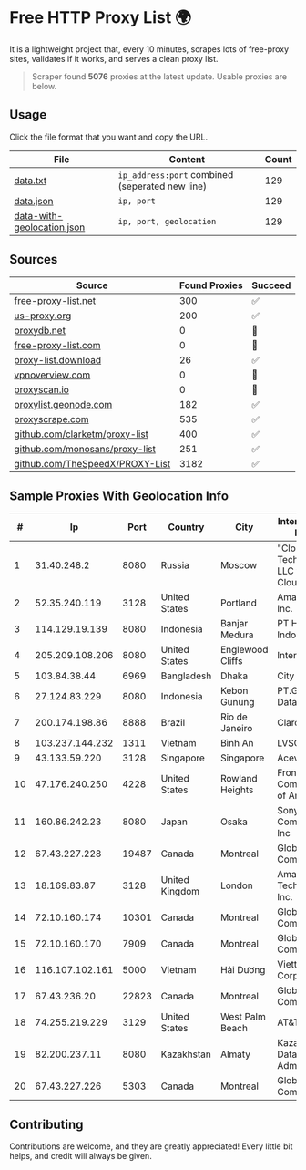
# Free HTTP Proxy List 🌍

It is a lightweight project that, every 10 minutes, scrapes lots of free-proxy sites, validates if it works, and serves a clean proxy list.


> Scraper found **5076** proxies at the latest update. Usable proxies are below.

## Usage

Click the file format that you want and copy the URL.


|File|Content|Count|
|----|-------|-----|
|[data.txt](https://raw.githubusercontent.com/themiralay/Proxy-List-World/master/data.txt)|`ip_address:port` combined (seperated new line)|129|
|[data.json](https://raw.githubusercontent.com/themiralay/Proxy-List-World/master/data.json)|`ip, port`|129|
|[data-with-geolocation.json](https://raw.githubusercontent.com/themiralay/Proxy-List-World/master/data-with-geolocation.json)|`ip, port, geolocation`|129|

## Sources

|Source|Found Proxies|Succeed|
|------|-------------|-------|
|[free-proxy-list.net](https://free-proxy-list.net)|300|✅|
|[us-proxy.org](https://www.us-proxy.org)|200|✅|
|[proxydb.net](http://proxydb.net)|0|🚫|
|[free-proxy-list.com](https://free-proxy-list.com/?page=&port=&type%5B%5D=http&type%5B%5D=https&up_time=0&search=Search)|0|🚫|
|[proxy-list.download](https://www.proxy-list.download/HTTP)|26|✅|
|[vpnoverview.com](https://vpnoverview.com/privacy/anonymous-browsing/free-proxy-servers)|0|🚫|
|[proxyscan.io](https://www.proxyscan.io)|0|🚫|
|[proxylist.geonode.com](https://proxylist.geonode.com/api/proxy-list?limit=300&page=1&sort_by=lastChecked&sort_type=desc&protocols=http,https)|182|✅|
|[proxyscrape.com](https://api.proxyscrape.com/v2/?request=displayproxies&protocol=http&timeout=10000&country=all&ssl=all&anonymity=all)|535|✅|
|[github.com/clarketm/proxy-list](https://raw.githubusercontent.com/clarketm/proxy-list/master/proxy-list-raw.txt)|400|✅|
|[github.com/monosans/proxy-list](https://raw.githubusercontent.com/monosans/proxy-list/main/proxies/http.txt)|251|✅|
|[github.com/TheSpeedX/PROXY-List](https://raw.githubusercontent.com/TheSpeedX/PROXY-List/master/http.txt)|3182|✅|


## Sample Proxies With Geolocation Info

|#|Ip|Port|Country|City|Internet Service Provider|
|-|--|----|-------|----|-------------------------|
|1|31.40.248.2|8080|Russia|Moscow|"Cloud Technologies" LLC trading as Cloud.ru|
|2|52.35.240.119|3128|United States|Portland|Amazon.com, Inc.|
|3|114.129.19.139|8080|Indonesia|Banjar Medura|PT Hipernet Indodata|
|4|205.209.108.206|8080|United States|Englewood Cliffs|Interserver, Inc|
|5|103.84.38.44|6969|Bangladesh|Dhaka|City Online Ltd|
|6|27.124.83.229|8080|Indonesia|Kebon Gunung|PT.Global Media Data Prima|
|7|200.174.198.86|8888|Brazil|Rio de Janeiro|Claro S.A|
|8|103.237.144.232|1311|Vietnam|Bình An|LVSOFT|
|9|43.133.59.220|3128|Singapore|Singapore|Aceville Pte.ltd|
|10|47.176.240.250|4228|United States|Rowland Heights|Frontier Communications of America, Inc.|
|11|160.86.242.23|8080|Japan|Osaka|Sony Network Communications Inc|
|12|67.43.227.228|19487|Canada|Montreal|GloboTech Communications|
|13|18.169.83.87|3128|United Kingdom|London|Amazon Technologies Inc.|
|14|72.10.160.174|10301|Canada|Montreal|GloboTech Communications|
|15|72.10.160.170|7909|Canada|Montreal|GloboTech Communications|
|16|116.107.102.161|5000|Vietnam|Hải Dương|Viettel Corporation|
|17|67.43.236.20|22823|Canada|Montreal|GloboTech Communications|
|18|74.255.219.229|3129|United States|West Palm Beach|AT&T Corp.|
|19|82.200.237.11|8080|Kazakhstan|Almaty|Kazakhtelecom Data Network Administration|
|20|67.43.227.226|5303|Canada|Montreal|GloboTech Communications|



## Contributing

Contributions are welcome, and they are greatly appreciated! Every
little bit helps, and credit will always be given.


